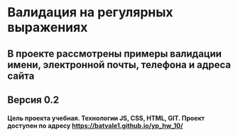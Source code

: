# Валидация на регулярных выражениях
## В проекте рассмотрены примеры валидации имени, электронной почты, телефона и адреса сайта
## Версия 0.2
#### Цель проекта учебная. Технологии JS, CSS, HTML, GIT. Проект доступен по адресу https://batvale1.github.io/yp_hw_10/
